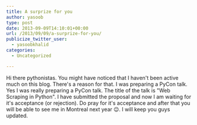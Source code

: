 ```yaml
---
title: A surprize for you
author: yasoob
type: post
date: 2013-09-09T14:10:01+00:00
url: /2013/09/09/a-surprize-for-you/
publicize_twitter_user:
  - yasoobkhalid
categories:
  - Uncategorized

---
```

Hi there pythonistas. You might have noticed that I haven't been active much on this blog. There's a reason for that. I was preparing a PyCon talk. Yes I was really preparing a PyCon talk. The title of the talk is "Web Scraping in Python". I have submitted the proposal and now I am waiting for it's acceptance (or rejection). Do pray for it's acceptance and after that you will be able to see me in Montreal next year 😉. I will keep you guys updated.